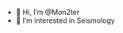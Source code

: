 - 👋 Hi, I’m @Mon2ter
- 👀 I’m interested in Seismology

<!---
Mon2ter/Mon2ter is a ✨ special ✨ repository because its `README.md` (this file) appears on your GitHub profile.
You can click the Preview link to take a look at your changes.
--->
